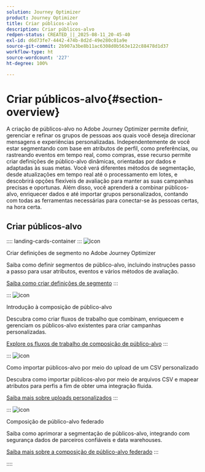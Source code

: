 ```yaml
---
solution: Journey Optimizer
product: Journey Optimizer
title: Criar públicos-alvo
description: Criar públicos-alvo
redpen-status: CREATED_||_2025-08-11_20-45-40
exl-id: d6d73fe7-4442-474b-8d2d-49e280c01a9e
source-git-commit: 2b907a3be8b11ac6308d0b563e122c88478d1d37
workflow-type: ht
source-wordcount: '227'
ht-degree: 100%

---
```


# Criar públicos-alvo{#section-overview}

A criação de públicos-alvo no Adobe Journey Optimizer permite definir, gerenciar e refinar os grupos de pessoas aos quais você deseja direcionar mensagens e experiências personalizadas. Independentemente de você estar segmentando com base em atributos de perfil, como preferências, ou rastreando eventos em tempo real, como compras, esse recurso permite criar definições de público-alvo dinâmicas, orientadas por dados e adaptadas às suas metas. Você verá diferentes métodos de segmentação, desde atualizações em tempo real até o processamento em lotes, e descobrirá opções flexíveis de avaliação para manter as suas campanhas precisas e oportunas. Além disso, você aprenderá a combinar públicos-alvo, enriquecer dados e até importar grupos personalizados, contando com todas as ferramentas necessárias para conectar-se às pessoas certas, na hora certa.

## Criar públicos-alvo

:::: landing-cards-container
:::
![icon](https://cdn.experienceleague.adobe.com/icons/list-check.svg?lang=pt-BR)

Criar definições de segmento no Adobe Journey Optimizer

Saiba como definir segmentos de público-alvo, incluindo instruções passo a passo para usar atributos, eventos e vários métodos de avaliação.

[Saiba como criar definições de segmento](../using/audience/creating-a-segment-definition.md)
:::

:::
![icon](https://cdn.experienceleague.adobe.com/icons/puzzle-piece.svg?lang=pt-BR)

Introdução à composição de público-alvo

Descubra como criar fluxos de trabalho que combinam, enriquecem e gerenciam os públicos-alvo existentes para criar campanhas personalizadas.

[Explore os fluxos de trabalho de composição de público-alvo](../using/audience/get-started-audience-orchestration.md)
:::

:::
![icon](https://cdn.experienceleague.adobe.com/icons/file-upload.svg?lang=pt-BR)

Como importar públicos-alvo por meio do upload de um CSV personalizado

Descubra como importar públicos-alvo por meio de arquivos CSV e mapear atributos para perfis a fim de obter uma integração fluida.

[Saiba mais sobre uploads personalizados](../using/audience/custom-upload.md)
:::

:::
![icon](https://cdn.experienceleague.adobe.com/icons/shield-halved.svg?lang=pt-BR)

Composição de público-alvo federado

Saiba como aprimorar a segmentação de públicos-alvo, integrando com segurança dados de parceiros confiáveis e data warehouses.

[Saiba mais sobre a composição de público-alvo federado](../using/audience/federated-audience-composition.md)
:::

::::

